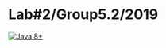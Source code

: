 Lab#2/Group5.2/2019
===================
[![Java 8+](https://img.shields.io/badge/java-8%2b-green.svg)](http://www.oracle.com/technetwork/java/javase/downloads/index.html)
